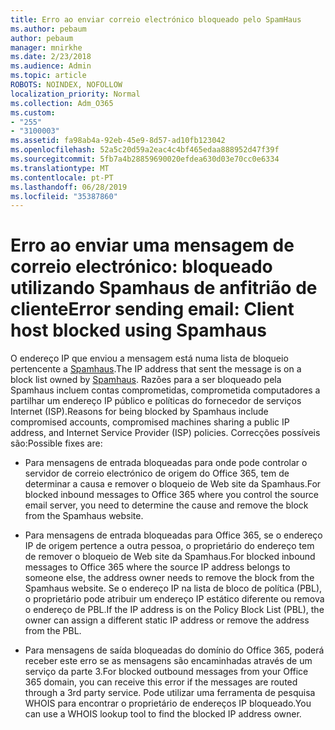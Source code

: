 ```yaml
---
title: Erro ao enviar correio electrónico bloqueado pelo SpamHaus
ms.author: pebaum
author: pebaum
manager: mnirkhe
ms.date: 2/23/2018
ms.audience: Admin
ms.topic: article
ROBOTS: NOINDEX, NOFOLLOW
localization_priority: Normal
ms.collection: Adm_O365
ms.custom:
- "255"
- "3100003"
ms.assetid: fa98ab4a-92eb-45e9-8d57-ad10fb123042
ms.openlocfilehash: 52a5c20d59a2eac4c4bf465edaa888952d47f39f
ms.sourcegitcommit: 5fb7a4b28859690020efdea630d03e70cc0e6334
ms.translationtype: MT
ms.contentlocale: pt-PT
ms.lasthandoff: 06/28/2019
ms.locfileid: "35387860"
---
```

# <a name="error-sending-email-client-host-blocked-using-spamhaus"></a><span data-ttu-id="26bc8-102">Erro ao enviar uma mensagem de correio electrónico: bloqueado utilizando Spamhaus de anfitrião de cliente</span><span class="sxs-lookup"><span data-stu-id="26bc8-102">Error sending email: Client host blocked using Spamhaus</span></span>

<span data-ttu-id="26bc8-103">O endereço IP que enviou a mensagem está numa lista de bloqueio pertencente a [Spamhaus](https://go.microsoft.com/fwlink/p/?linkid=123245).</span><span class="sxs-lookup"><span data-stu-id="26bc8-103">The IP address that sent the message is on a block list owned by [Spamhaus](https://go.microsoft.com/fwlink/p/?linkid=123245).</span></span> <span data-ttu-id="26bc8-104">Razões para a ser bloqueado pela Spamhaus incluem contas comprometidas, comprometida computadores a partilhar um endereço IP público e políticas do fornecedor de serviços Internet (ISP).</span><span class="sxs-lookup"><span data-stu-id="26bc8-104">Reasons for being blocked by Spamhaus include compromised accounts, compromised machines sharing a public IP address, and Internet Service Provider (ISP) policies.</span></span> <span data-ttu-id="26bc8-105">Correcções possíveis são:</span><span class="sxs-lookup"><span data-stu-id="26bc8-105">Possible fixes are:</span></span>
  
- <span data-ttu-id="26bc8-106">Para mensagens de entrada bloqueadas para onde pode controlar o servidor de correio electrónico de origem do Office 365, tem de determinar a causa e remover o bloqueio de Web site da Spamhaus.</span><span class="sxs-lookup"><span data-stu-id="26bc8-106">For blocked inbound messages to Office 365 where you control the source email server, you need to determine the cause and remove the block from the Spamhaus website.</span></span>

- <span data-ttu-id="26bc8-107">Para mensagens de entrada bloqueadas para Office 365, se o endereço IP de origem pertence a outra pessoa, o proprietário do endereço tem de remover o bloqueio de Web site da Spamhaus.</span><span class="sxs-lookup"><span data-stu-id="26bc8-107">For blocked inbound messages to Office 365 where the source IP address belongs to someone else, the address owner needs to remove the block from the Spamhaus website.</span></span> <span data-ttu-id="26bc8-108">Se o endereço IP na lista de bloco de política (PBL), o proprietário pode atribuir um endereço IP estático diferente ou remova o endereço de PBL.</span><span class="sxs-lookup"><span data-stu-id="26bc8-108">If the IP address is on the Policy Block List (PBL), the owner can assign a different static IP address or remove the address from the PBL.</span></span>

- <span data-ttu-id="26bc8-109">Para mensagens de saída bloqueadas do domínio do Office 365, poderá receber este erro se as mensagens são encaminhadas através de um serviço da parte 3.</span><span class="sxs-lookup"><span data-stu-id="26bc8-109">For blocked outbound messages from your Office 365 domain, you can receive this error if the messages are routed through a 3rd party service.</span></span> <span data-ttu-id="26bc8-110">Pode utilizar uma ferramenta de pesquisa WHOIS para encontrar o proprietário de endereços IP bloqueado.</span><span class="sxs-lookup"><span data-stu-id="26bc8-110">You can use a WHOIS lookup tool to find the blocked IP address owner.</span></span>
